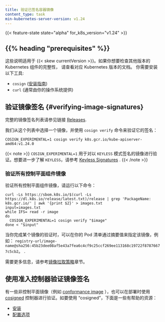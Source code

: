 ```yaml
---
title: 验证已签名容器镜像
content_type: task
min-kubernetes-server-version: v1.24
---
```

<!--
---
title: Verify Signed Container Images
content_type: task
min-kubernetes-server-version: v1.24
---
-->
<!-- overview -->

{{< feature-state state="alpha" for_k8s_version="v1.24" >}}

## {{% heading "prerequisites" %}}
<!--
These instructions are for Kubernetes {{< skew currentVersion >}}. If you want
to check the integrity of components for a different version of Kubernetes,
check the documentation for that Kubernetes release.

You will need to have the following tools installed:

- `cosign` ([install guide](https://docs.sigstore.dev/cosign/installation/))
- `curl` (often provided by your operating system)
-->
这些说明适用于 {{< skew currentVersion >}}。如果你想要检查其他版本的 Kubernetes 组件的完整性，
请查看对应 Kubernetes 版本的文档。
你需要安装以下工具:
- `cosign` ([安装指南](https://docs.sigstore.dev/cosign/installation/))
- `curl` (通常由你的操作系统提供)

<!--
## Verifying image signatures

For a complete list of images that are signed please refer
to [Releases](/releases/download/).

Let's pick one image from this list and verify its signature using
the `cosign verify` command:

```shell
COSIGN_EXPERIMENTAL=1 cosign verify k8s.gcr.io/kube-apiserver-amd64:v1.24.0
```

{{< note >}}
`COSIGN_EXPERIMENTAL=1` is used to allow verification of images signed
in `KEYLESS` mode. To learn more about keyless signing, please refer to
[Keyless Signatures](https://github.com/sigstore/cosign/blob/main/KEYLESS.md#keyless-signatures)
. {{< /note >}}
-->

## 验证镜像签名 {#verifying-image-signatures}

完整的镜像签名列表请参见链接 [Releases](/releases/download/).

我们从这个列表中选择一个镜像，并使用 `cosign verify` 命令来验证它的签名：


```shell
COSIGN_EXPERIMENTAL=1 cosign verify k8s.gcr.io/kube-apiserver-amd64:v1.24.0
```

{{< note >}}
`COSIGN_EXPERIMENTAL=1` 用于对以 `KEYLESS` 模式签名的镜像进行验证。想要进一步了解 `KEYLESS`，请参考
[Keyless Signatures](https://github.com/sigstore/cosign/blob/main/KEYLESS.md#keyless-signatures)
. {{< /note >}}
<!--
### Verifying images for all control plane components

To verify all signed control plane images, please run this command:

```shell
curl -Ls https://sbom.k8s.io/$(curl -Ls https://dl.k8s.io/release/latest.txt)/release | grep 'PackageName: k8s.gcr.io/' | awk '{print $2}' > images.txt
input=images.txt
while IFS= read -r image
do
  COSIGN_EXPERIMENTAL=1 cosign verify "$image"
done < "$input"
```

Once you have verified an image, specify that image by its digest in your Pod
manifests as per this
example: `registry-url/image-name@sha256:45b23dee08af5e43a7fea6c4cf9c25ccf269ee113168c19722f87876677c5cb2`
.

For more information, please refer
to [Image Pull Policy](/docs/concepts/containers/images/#image-pull-policy)
section.
-->
### 验证所有控制平面组件镜像

验证所有控制平面组件镜像，请运行以下命令：

```shell
curl -Ls https://sbom.k8s.io/$(curl -Ls https://dl.k8s.io/release/latest.txt)/release | grep 'PackageName: k8s.gcr.io/' | awk '{print $2}' > images.txt
input=images.txt
while IFS= read -r image
do
  COSIGN_EXPERIMENTAL=1 cosign verify "$image"
done < "$input"
```

当你完成某个镜像的验证时，可以在你的 Pod 清单通过摘要值来指定该镜像，例如：
`registry-url/image-name@sha256:45b23dee08af5e43a7fea6c4cf9c25ccf269ee113168c19722f87876677c5cb2`。
.

需要更多信息，请参考[镜像拉取策略](/zh/docs/concepts/containers/images/#image-pull-policy)章节。
<!--
## Verifying Image Signatures with Admission Controller

For non-control plane images (
e.g. [conformance image](https://github.com/kubernetes/kubernetes/blob/master/test/conformance/image/README.md))
, signatures can also be verified at deploy time using
[cosigned](https://docs.sigstore.dev/cosign/kubernetes/#cosigned-admission-controller)
admission controller. To get started with `cosigned` here are a few helpful
resources:

* [Installation](https://github.com/sigstore/helm-charts/tree/main/charts/cosigned)
* [Configuration Options](https://github.com/sigstore/cosign/tree/main/config)
-->
## 使用准入控制器验证镜像签名

有一些非控制平面镜像（例如
[conformance image](https://github.com/kubernetes/kubernetes/blob/master/test/conformance/image/README.md)
），也可以在部署时使用
[cosigned](https://docs.sigstore.dev/cosign/kubernetes/#cosigned-admission-controller)
控制器进行验证。如要使用 “cosigned”，下面是一些有帮助的资源：

* [安装](https://github.com/sigstore/helm-charts/tree/main/charts/cosigned)
* [配置选项](https://github.com/sigstore/cosign/tree/main/config)
